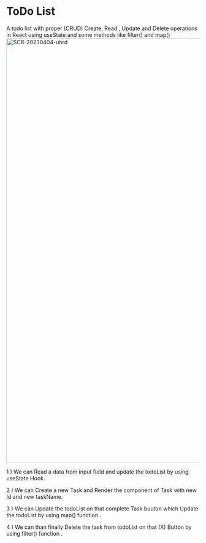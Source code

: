 # ToDo List

A todo list with proper (CRUD) Create, Read , Update and Delete operations in React using useState and some methods like filter() and map()
<img width="1107" alt="SCR-20230404-ubrd" src="https://user-images.githubusercontent.com/43165408/229885803-cb7587f2-d6c8-459c-9f67-17275271f82d.png">

1 )  We can Read a data from input field and update the todoList by using useState Hook.

2 ) We can Create a new Task and Render the component of Task with new Id and new taskName.

3 ) We can Update the todoList on that complete Task buuton which Update the todoList by using map() function .

4 ) We can than finally Delete the task from todoList on that (X) Button by using filter() function .
